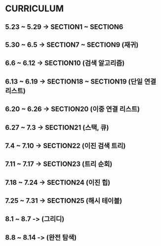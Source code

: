 
# CURRICULUM

## 5.23 ~ 5.29 -> SECTION1 ~ SECTION6
## 5.30 ~ 6.5 -> SECTION7 ~ SECTION9 (재귀)
## 6.6 ~ 6.12 -> SECTION10 (검색 알고리즘)
## 6.13 ~ 6.19 -> SECTION18 ~ SECTION19 (단일 연결 리스트)
## 6.20 ~ 6.26 -> SECTION20 (이중 연결 리스트)
## 6.27 ~ 7.3 -> SECTION21 (스택, 큐)
## 7.4 ~ 7.10 -> SECTION22 (이진 검색 트리)
## 7.11 ~ 7.17 -> SECTION23 (트리 순회)
## 7.18 ~ 7.24 -> SECTION24 (이진 힙)
## 7.25 ~ 7.31 -> SECTION25 (해시 테이블)
## 8.1 ~ 8.7 -> (그리디)
## 8.8 ~ 8.14 -> (완전 탐색)

